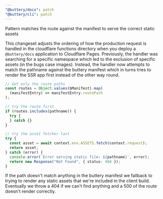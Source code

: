 ```yaml
---
"@buttery/docs": patch
"@buttery/cli": patch
---
```


Pattern matches the route against the manifest to serve the correct static assets

This changeset adjusts the ordering of how the production request is handled in the cloudflare functions directory when you deploy a `@buttery/docs` application to Cloudflare Pages. Previously, the handler was searching for a specific namespace which led to the exclusion of specific assets (in the bugs case images). Instead, the handler now attempts to match the pathname against the buttery manifest which in turns tries to render the SSR app first instead of the other way round.

```ts
// Get only the route paths
const routes = Object.values(bManifest).map(
  (manifestEntry) => manifestEntry.routePath
);

// try the route first
if (routes.includes(pathname)) {
  try {
  } catch {}
}

// try the asset fetcher last
try {
  const asset = await context.env.ASSETS.fetch(context.request);
  return asset;
} catch (error) {
  console.error(`Error serving static file: ${pathname}`, error);
  return new Response("Not Found", { status: 404 });
}
```

If the path doesn't match anything in the buttery manifest we fallback to trying to render any static assets that we're included in the client build. Eventually we throw a 404 if we can't find anything and a 500 of the route doesn't render correctly.
